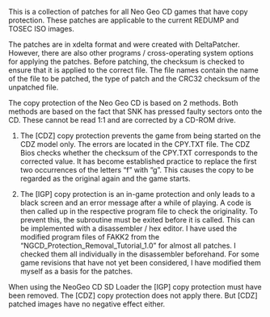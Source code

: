 This is a collection of patches for all Neo Geo CD games that have copy protection. These patches are applicable to the current REDUMP and TOSEC ISO images.

The patches are in xdelta format and were created with DeltaPatcher. However, there are also other programs / cross-operating system options for applying the patches. Before patching, the checksum is checked to ensure that it is applied to the correct file. The file names contain the name of the file to be patched, the type of patch and the CRC32 checksum of the unpatched file.

The copy protection of the Neo Geo CD is based on 2 methods. Both methods are based on the fact that SNK has pressed faulty sectors onto the CD. These cannot be read 1:1 and are corrected by a CD-ROM drive.

1. The [CDZ] copy protection prevents the game from being started on the CDZ model only. The errors are located in the CPY.TXT file. The CDZ Bios checks whether the checksum of the CPY.TXT corresponds to the corrected value. It has become established practice to replace the first two occurrences of the letters “f” with “g”. This causes the copy to be regarded as the original again and the game starts.

2. The [IGP] copy protection is an in-game protection and only leads to a black screen and an error message after a while of playing. A code is then called up in the respective program file to check the originality. To prevent this, the subroutine must be exited before it is called. This can be implemented with a disassembler / hex editor. I have used the modified program files of FAKK2 from the “NGCD_Protection_Removal_Tutorial_1.0” for almost all patches. I checked them all individually in the disassembler beforehand. For some game revisions that have not yet been considered, I have modified them myself as a basis for the patches.

When using the NeoGeo CD SD Loader the [IGP] copy protection must have been removed. The [CDZ] copy protection does not apply there. But [CDZ] patched images have no negative effect either.